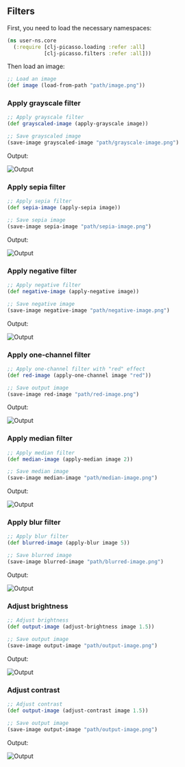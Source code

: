 ## Filters

First, you need to load the necessary namespaces:

```clojure
(ns user-ns.core
  (:require [clj-picasso.loading :refer :all]
            [clj-picasso.filters :refer :all]))
```

Then load an image:

```clojure
;; Load an image
(def image (load-from-path "path/image.png"))
```

### Apply grayscale filter

```clojure
;; Apply grayscale filter
(def grayscaled-image (apply-grayscale image))

;; Save grayscaled image
(save-image grayscaled-image "path/grayscale-image.png")
```

Output:

![Output](../resources/images/grayscale.png)

### Apply sepia filter

```clojure
;; Apply sepia filter
(def sepia-image (apply-sepia image))

;; Save sepia image
(save-image sepia-image "path/sepia-image.png")
```

Output:

![Output](../resources/images/sepia.png)

### Apply negative filter

```clojure
;; Apply negative filter
(def negative-image (apply-negative image))

;; Save negative image
(save-image negative-image "path/negative-image.png")
```

Output:

![Output](../resources/images/negative.png)

### Apply one-channel filter

```clojure
;; Apply one-channel filter with "red" effect
(def red-image (apply-one-channel image "red"))

;; Save output image
(save-image red-image "path/red-image.png")
```

Output:

![Output](../resources/images/red.png)

### Apply median filter

```clojure
;; Apply median filter
(def median-image (apply-median image 2))

;; Save median image
(save-image median-image "path/median-image.png")
```

Output:

![Output](../resources/images/median.png)

### Apply blur filter

```clojure
;; Apply blur filter
(def blurred-image (apply-blur image 5))

;; Save blurred image
(save-image blurred-image "path/blurred-image.png")
```

Output:

![Output](../resources/images/blurred.png)

### Adjust brightness

```clojure
;; Adjust brightness
(def output-image (adjust-brightness image 1.5))

;; Save output image
(save-image output-image "path/output-image.png")
```

Output:

![Output](../resources/images/brightness.png)

### Adjust contrast

```clojure
;; Adjust contrast
(def output-image (adjust-contrast image 1.5))

;; Save output image
(save-image output-image "path/output-image.png")
```

Output:

![Output](../resources/images/contrast.png)